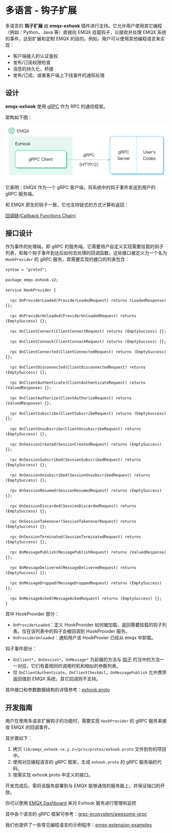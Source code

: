 # 多语言 - 钩子扩展

多语言的 **钩子扩展** 由 **emqx-exhook** 插件进行支持。它允许用户使用其它编程（例如：Python、Java 等）直接向 EMQX 挂载钩子，以接收并处理 EMQX 系统的事件，达到扩展和定制 EMQX 的目的。例如，用户可以使用其他编程语言来实现：

- 客户端接入的认证鉴权
- 发布/订阅权限检查
- 消息的持久化，桥接
- 发布/订阅，或者客户端上下线事件的通知处理

## 设计

**emqx-exhook** 使用 [gRPC](https://www.grpc.io) 作为 RPC 的通信框架。

架构如下图：

![exhook_workflow](assets/exhook_workflow.png)

它表明：EMQX 作为一个 gRPC 客户端，将系统中的钩子事件发送到用户的 gRPC 服务端。

和 EMQX 原生的钩子一致，它也支持链式的方式计算和返回：

[回调链(Callback Functions Chain)](./hooks.md#回调链)


## 接口设计

作为事件的处理端，即 gRPC 的服务端。它需要用户自定义实现需要挂载的钩子列表，和每个钩子事件到达后如何去处理的回调函数。这些接口被定义为一个名为 `HookProvider` 的 gRPC 服务，其需要实现的接口的列表包含：

```
syntax = "proto3";

package emqx.exhook.v2;

service HookProvider {

  rpc OnProviderLoaded(ProviderLoadedRequest) returns (LoadedResponse) {};

  rpc OnProviderUnloaded(ProviderUnloadedRequest) returns (EmptySuccess) {};

  rpc OnClientConnect(ClientConnectRequest) returns (EmptySuccess) {};

  rpc OnClientConnack(ClientConnackRequest) returns (EmptySuccess) {};

  rpc OnClientConnected(ClientConnectedRequest) returns (EmptySuccess) {};

  rpc OnClientDisconnected(ClientDisconnectedRequest) returns (EmptySuccess) {};

  rpc OnClientAuthenticate(ClientAuthenticateRequest) returns (ValuedResponse) {};

  rpc OnClientAuthorize(ClientAuthorizeRequest) returns (ValuedResponse) {};

  rpc OnClientSubscribe(ClientSubscribeRequest) returns (EmptySuccess) {};

  rpc OnClientUnsubscribe(ClientUnsubscribeRequest) returns (EmptySuccess) {};

  rpc OnSessionCreated(SessionCreatedRequest) returns (EmptySuccess) {};

  rpc OnSessionSubscribed(SessionSubscribedRequest) returns (EmptySuccess) {};

  rpc OnSessionUnsubscribed(SessionUnsubscribedRequest) returns (EmptySuccess) {};

  rpc OnSessionResumed(SessionResumedRequest) returns (EmptySuccess) {};

  rpc OnSessionDiscarded(SessionDiscardedRequest) returns (EmptySuccess) {};

  rpc OnSessionTakenover(SessionTakenoverRequest) returns (EmptySuccess) {};

  rpc OnSessionTerminated(SessionTerminatedRequest) returns (EmptySuccess) {};

  rpc OnMessagePublish(MessagePublishRequest) returns (ValuedResponse) {};

  rpc OnMessageDelivered(MessageDeliveredRequest) returns (EmptySuccess) {};

  rpc OnMessageDropped(MessageDroppedRequest) returns (EmptySuccess) {};

  rpc OnMessageAcked(MessageAckedRequest) returns (EmptySuccess) {};
}
```

其中 HookProvider 部分：

- `OnProviderLoaded`：定义 HookProvider 如何被加载，返回需要挂载的钩子列表。仅在该列表中的钩子会被回调到 HookProivder 服务。
- `OnProviderUnloaded`：通知用户该 HookProvier 已经从 emqx 中卸载。

钩子事件部分：

- `OnClient*`，`OnSession*`，`OnMessage*` 为前缀的方法与 [钩子](hooks.md) 的当中的方法一一对应。它们有着相同的调用时机和相似的参数列表。
- 仅 `OnClientAuthenticate`，`OnClientCheckAcl`，`OnMessagePublish` 允许携带返回值到 EMQX 系统，其它回调则不支持。

其中接口和参数数据结构的详情参考：[exhook.proto](https://github.com/emqx/emqx/blob/master/apps/emqx_exhook/priv/protos/exhook.proto)


## 开发指南

用户在使用多语言扩展钩子的功能时，需要实现 `HookProvider` 的 gRPC 服务来接收 EMQX 的回调事件。

其步骤如下：

1. 拷贝 `lib/emqx_exhook-<x.y.z>/priv/protos/exhook.proto` 文件到你的项目中。
2. 使用对应编程语言的 gRPC 框架，生成 `exhook.proto` 的 gRPC 服务端的代码。
3. 按需实现 exhook.proto 中定义的接口。

开发完成后，需将该服务部署到与 EMQX 能够通信的服务器上，并保证端口的开放。

你可以使用 [EMQX Dashboard](http://127.0.0.1:18083/#/exhook) 来对 ExHook 服务进行管理和监控

其中各个语言的 gRPC 框架可参考：[grpc-ecosystem/awesome-grpc](https://github.com/grpc-ecosystem/awesome-grpc)

我们也提供了一些常见编程语言的示例程序：[emqx-extension-examples](https://github.com/emqx/emqx-extension-examples)
